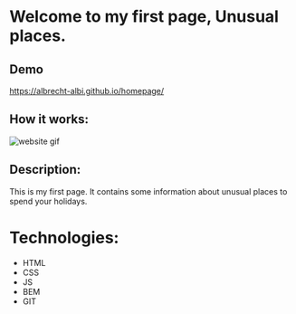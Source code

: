 # Welcome to my first page, Unusual places.

## Demo

https://albrecht-albi.github.io/homepage/

## How it works:
![website gif](https://drive.google.com/file/d/1fkidJFGm6_C7tFMIDTHkgcXgL2Lbh-u-/view?usp=share_link)

## Description:
This is my first page. It contains some information about unusual places to spend your holidays.

# Technologies:
- HTML
- CSS
- JS
- BEM
- GIT
